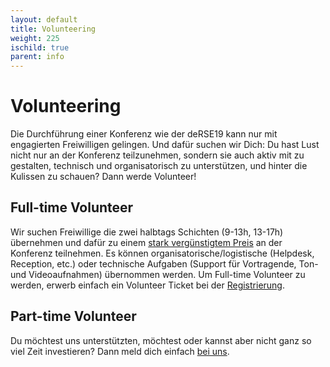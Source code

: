 ```yaml
--- 
layout: default
title: Volunteering
weight: 225
ischild: true
parent: info
---
```


# Volunteering

Die Durchführung einer Konferenz wie der deRSE19 kann nur mit engagierten Freiwilligen gelingen. Und dafür suchen wir Dich: Du hast Lust nicht nur an der Konferenz teilzunehmen, sondern sie auch aktiv mit zu gestalten, technisch und organisatorisch zu unterstützen, und hinter die Kulissen zu schauen? Dann werde Volunteer!

## Full-time Volunteer

Wir suchen Freiwillige die zwei halbtags Schichten (9-13h, 13-17h) übernehmen und dafür zu einem [stark vergünstigtem Preis](registration.html) an der Konferenz teilnehmen. Es können organisatorische/logistische (Helpdesk, Reception, etc.) oder technische Aufgaben (Support für Vortragende, Ton- und Videoaufnahmen) übernommen werden. Um Full-time Volunteer zu werden, erwerb einfach ein Volunteer Ticket bei der [Registrierung](registration.html).

## Part-time Volunteer

Du möchtest uns unterstützten, möchtest oder kannst aber nicht ganz so viel Zeit investieren? Dann meld dich einfach [bei uns](contact.html).

